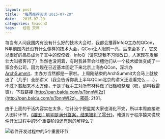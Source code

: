 ```yaml
---
layout: post
title:  "每周推荐阅读 2015-07-20"
date:   2015-07-20
categories: Season3
tags:   经验 交流
---
```


每当有人问我国内有没有什么好的技术大会时，我都会推荐InfoQ主办的QCon，N年前国内还没有什么像样的技术大会，QCon让人眼前一亮，后来会多了，它又以很好的品质成为了其中的佼佼者。InfoQ（请原谅我不习惯改口，人家现在发展壮大叫极客邦了）当然也没闲着，有时我甚至会吐槽他们从一个技术媒体变成了一家会务公司，因为现在已近基本固定下来北京上海办QCon，深圳办[ArchSummit](http://www.archsummit.com)，主办方当然都是一家啦。上周刚结束的ArchSummit大会马上就放出了（几乎）全部讲义（我会告诉你我上半年QCon北京的讲义还没看完么……），不过下载起来不太方便，于是乎我手工对所有材料做了归档和整理（嗯，请叫我雷锋），下载链接 [http://pan.baidu.com/s/1bnnWI2z](http://pan.baidu.com/s/1bnnWI2z)，密码: 2f31。

由于上面的干活内容实在太多，估计没个把星期大家也消化不完，所以本周直接进入图片环节。[《趣图：明明是满分答案，结果被判了零分》](http://group.jobbole.com/5375/)，难道对于程序猿来说软件开发过程中的5个重要阶段还有别的解释么？

![软件开发过程中的5个重要环节](http://ww4.sinaimg.cn/large/63918611gw1etsvrw6tgfj20gg0gawg8.jpg)